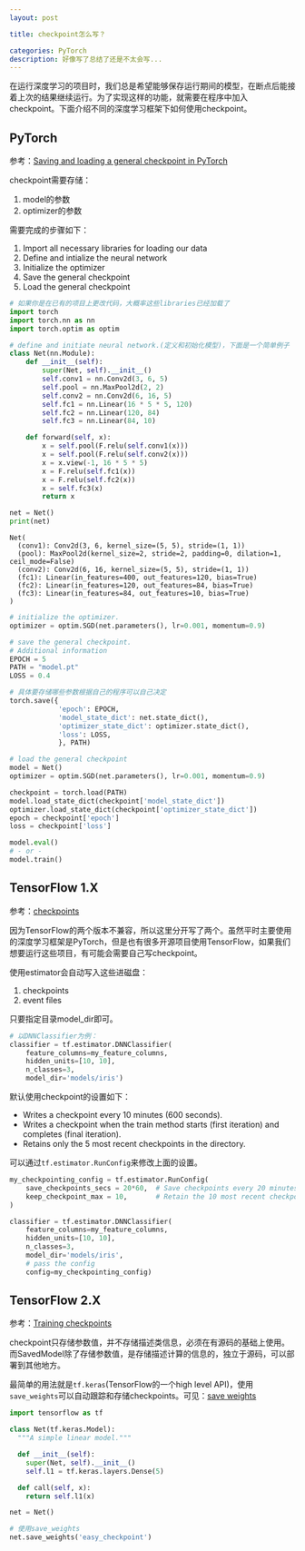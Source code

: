 ```yaml
---
layout: post

title: checkpoint怎么写？

categories: PyTorch
description: 好像写了总结了还是不太会写...
---
```


在运行深度学习的项目时，我们总是希望能够保存运行期间的模型，在断点后能接着上次的结果继续运行。为了实现这样的功能，就需要在程序中加入checkpoint。下面介绍不同的深度学习框架下如何使用checkpoint。

## PyTorch

参考：[Saving and loading a general checkpoint in PyTorch](https://pytorch.org/tutorials/recipes/recipes/saving_and_loading_a_general_checkpoint.html)

checkpoint需要存储：
1. model的参数
2. optimizer的参数

需要完成的步骤如下：
1. Import all necessary libraries for loading our data
2. Define and intialize the neural network
3. Initialize the optimizer
4. Save the general checkpoint
5. Load the general checkpoint


```python
# 如果你是在已有的项目上更改代码，大概率这些libraries已经加载了
import torch 
import torch.nn as nn
import torch.optim as optim

# define and initiate neural network.(定义和初始化模型)，下面是一个简单例子
class Net(nn.Module):
    def __init__(self):
        super(Net, self).__init__()
        self.conv1 = nn.Conv2d(3, 6, 5)
        self.pool = nn.MaxPool2d(2, 2)
        self.conv2 = nn.Conv2d(6, 16, 5)
        self.fc1 = nn.Linear(16 * 5 * 5, 120)
        self.fc2 = nn.Linear(120, 84)
        self.fc3 = nn.Linear(84, 10)

    def forward(self, x):
        x = self.pool(F.relu(self.conv1(x)))
        x = self.pool(F.relu(self.conv2(x)))
        x = x.view(-1, 16 * 5 * 5)
        x = F.relu(self.fc1(x))
        x = F.relu(self.fc2(x))
        x = self.fc3(x)
        return x

net = Net()
print(net)
```

    Net(
      (conv1): Conv2d(3, 6, kernel_size=(5, 5), stride=(1, 1))
      (pool): MaxPool2d(kernel_size=2, stride=2, padding=0, dilation=1, ceil_mode=False)
      (conv2): Conv2d(6, 16, kernel_size=(5, 5), stride=(1, 1))
      (fc1): Linear(in_features=400, out_features=120, bias=True)
      (fc2): Linear(in_features=120, out_features=84, bias=True)
      (fc3): Linear(in_features=84, out_features=10, bias=True)
    )



```python
# initialize the optimizer.
optimizer = optim.SGD(net.parameters(), lr=0.001, momentum=0.9)
```


```python
# save the general checkpoint.
# Additional information
EPOCH = 5
PATH = "model.pt"
LOSS = 0.4

# 具体要存储哪些参数根据自己的程序可以自己决定
torch.save({
            'epoch': EPOCH,
            'model_state_dict': net.state_dict(),
            'optimizer_state_dict': optimizer.state_dict(),
            'loss': LOSS,
            }, PATH)
```


```python
# load the general checkpoint
model = Net()
optimizer = optim.SGD(net.parameters(), lr=0.001, momentum=0.9)

checkpoint = torch.load(PATH)
model.load_state_dict(checkpoint['model_state_dict'])
optimizer.load_state_dict(checkpoint['optimizer_state_dict'])
epoch = checkpoint['epoch']
loss = checkpoint['loss']

model.eval()
# - or -
model.train()
```

## TensorFlow 1.X

参考：[checkpoints](https://github.com/tensorflow/docs/blob/master/site/en/r1/guide/checkpoints.md)

因为TensorFlow的两个版本不兼容，所以这里分开写了两个。虽然平时主要使用的深度学习框架是PyTorch，但是也有很多开源项目使用TensorFlow，如果我们想要运行这些项目，有可能会需要自己写checkpoint。

使用estimator会自动写入这些进磁盘：
1. checkpoints
2. event files

只要指定目录model_dir即可。


```python
# 以DNNClassifier为例：
classifier = tf.estimator.DNNClassifier(
    feature_columns=my_feature_columns,
    hidden_units=[10, 10],
    n_classes=3,
    model_dir='models/iris')
```

默认使用checkpoint的设置如下：
- Writes a checkpoint every 10 minutes (600 seconds).
- Writes a checkpoint when the train method starts (first iteration) and completes (final iteration).
- Retains only the 5 most recent checkpoints in the directory.

可以通过```tf.estimator.RunConfig```来修改上面的设置。


```python
my_checkpointing_config = tf.estimator.RunConfig(
    save_checkpoints_secs = 20*60,  # Save checkpoints every 20 minutes.
    keep_checkpoint_max = 10,       # Retain the 10 most recent checkpoints.
)

classifier = tf.estimator.DNNClassifier(
    feature_columns=my_feature_columns,
    hidden_units=[10, 10],
    n_classes=3,
    model_dir='models/iris',
    # pass the config
    config=my_checkpointing_config)
```

## TensorFlow 2.X

参考：[Training checkpoints](https://www.tensorflow.org/guide/checkpoint)

checkpoint只存储参数值，并不存储描述类信息，必须在有源码的基础上使用。而SavedModel除了存储参数值，是存储描述计算的信息的，独立于源码，可以部署到其他地方。

最简单的用法就是```tf.keras```(TensorFlow的一个high level API)，使用```save_weights```可以自动跟踪和存储checkpoints。可见：[save weights](https://www.tensorflow.org/api_docs/python/tf/keras/Model#save_weights)


```python
import tensorflow as tf

class Net(tf.keras.Model):
  """A simple linear model."""

  def __init__(self):
    super(Net, self).__init__()
    self.l1 = tf.keras.layers.Dense(5)

  def call(self, x):
    return self.l1(x)

net = Net()

# 使用save_weights
net.save_weights('easy_checkpoint')
```
